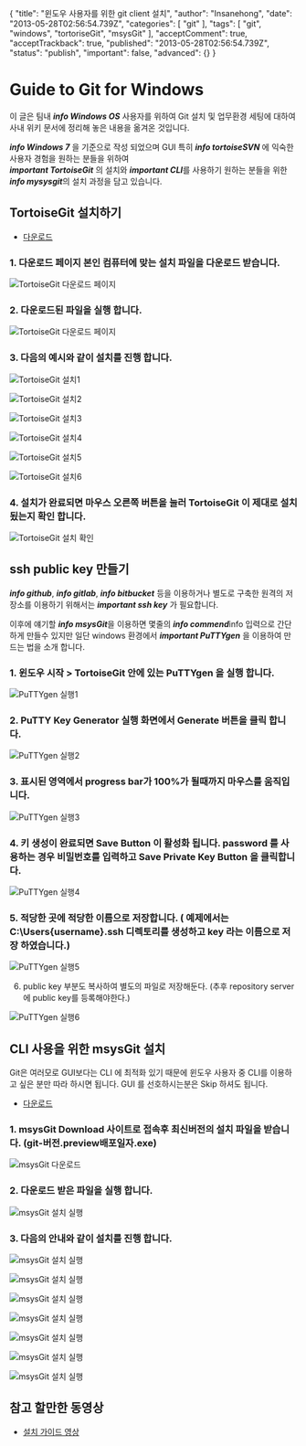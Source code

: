 {
    "title": "윈도우 사용자를 위한 git client 설치",
    "author": "Insanehong",
    "date": "2013-05-28T02:56:54.739Z",
    "categories": [
        "git"
    ],
    "tags": [
        "git",
        "windows",
        "tortoriseGit",
        "msysGit"
    ],
    "acceptComment": true,
    "acceptTrackback": true,
    "published": "2013-05-28T02:56:54.739Z",
    "status": "publish",
    "important": false,
    "advanced": {}
}

# Guide to Git for Windows 
 
이 글은 팀내 ***info Windows OS*** 사용자를 위하여 Git 설치 및 업무환경 세팅에 대하여 사내 위키 문서에 정리해 놓은 내용을 옮겨온 것입니다. 

***info Windows 7*** 을 기준으로 작성 되었으며 GUI 특히 ***info tortoiseSVN*** 에 익숙한 사용자 경험을 원하는 분들을 위하여  
***important TortoiseGit*** 의 설치와 ***important CLI***를 사용하기 원하는 분들을 위한 ***info mysysgit***의 설치 과정을 담고 있습니다.

## TortoiseGit 설치하기
* [다운로드](https://code.google.com/p/tortoisegit/wiki/Download?tm=2)

### 1. 다운로드 페이지 본인 컴퓨터에 맞는 설치 파일을 다운로드 받습니다.

![TortoiseGit 다운로드 페이지](./@img/tor1.jpg)

### 2. 다운로드된 파일을 실행 합니다. 

![TortoiseGit 다운로드 페이지](./@img/tor2.jpg)

### 3. 다음의 예시와 같이 설치를 진행 합니다. 

![TortoiseGit 설치1](./@img/tor3.jpg)

![TortoiseGit 설치2](./@img/tor4.jpg)

![TortoiseGit 설치3](./@img/tor5.jpg)

![TortoiseGit 설치4](./@img/tor6.jpg)

![TortoiseGit 설치5](./@img/tor7.jpg)

![TortoiseGit 설치6](./@img/tor8.jpg)

### 4. 설치가 완료되면 마우스 오른쪽 버튼을 눌러 TortoiseGit 이 제대로 설치 됬는지 확인 합니다. 

![TortoiseGit 설치 확인](./@img/tor9.jpg)

## ssh public key 만들기

***info github***, ***info gitlab***, ***info bitbucket*** 등을 이용하거나 별도로 구축한 원격의 저장소를 이용하기 위해서는 ***important ssh key*** 가 필요합니다. 

이후에 얘기할 ***info msysGit***을 이용하면 몇줄의 ***info commend***info 입력으로 간단하게 만들수 있지만 일단 windows 환경에서 ***important PuTTYgen*** 을 이용하여 만드는 법을 소개 합니다.

### 1. 윈도우 시작 > TortoiseGit 안에 있는 PuTTYgen 을 실행 합니다. 

![PuTTYgen 실행1](./@img/key1.jpg)

### 2. PuTTY Key Generator 실행 화면에서 Generate 버튼을 클릭 합니다.

![PuTTYgen 실행2](./@img/key2.jpg)

### 3. 표시된 영역에서 progress bar가 100%가 될때까지 마우스를 움직입니다.   

![PuTTYgen 실행3](./@img/key3.jpg)

### 4. 키 생성이 완료되면 Save Button 이 활성화 됩니다. password 를 사용하는 경우 비밀번호를 입력하고 Save Private Key Button 을 클릭합니다.

![PuTTYgen 실행4](./@img/key4.jpg)

### 5. 적당한 곳에 적당한 이름으로 저장합니다. ( 예제에서는 C:\Users\{username}\.ssh 디렉토리를 생성하고 key 라는 이름으로 저장 하였습니다.)

![PuTTYgen 실행5](./@img/key5.jpg)

6. public key 부분도 복사하여 별도의 파일로 저장해둔다. (추후 repository server에 public key를 등록해야한다.)

![PuTTYgen 실행6](./@img/key6.jpg)


## CLI 사용을 위한 msysGit 설치

Git은 여러모로 GUI보다는 CLI 에 최적화 있기 때문에 윈도우 사용자 중 CLI를 이용하고 싶은 분만 따라 하시면 됩니다. 
GUI 를 선호하시는분은 Skip 하셔도 됩니다. 

* [다운로드](https://code.google.com/p/msysgit/downloads/list)

### 1. msysGit Download 사이트로 접속후 최신버전의 설치 파일을 받습니다. \(git-버전.preview배포일자.exe\)

![msysGit 다운로드](./@img/msys1.jpg)

### 2. 다운로드 받은 파일을 실행 합니다. 

![msysGit 설치 실행](./@img/msys2.jpg)

### 3. 다음의 안내와 같이 설치를 진행 합니다. 

![msysGit 설치 실행](./@img/msys3.jpg)

![msysGit 설치 실행](./@img/msys4.jpg)

![msysGit 설치 실행](./@img/msys5.jpg)

![msysGit 설치 실행](./@img/msys6.jpg)

![msysGit 설치 실행](./@img/msys7.jpg)

![msysGit 설치 실행](./@img/msys8.jpg)

![msysGit 설치 실행](./@img/msys9.jpg)


## 참고 할만한 동영상
* [설치 가이드 영상](http://youtu.be/pp2S2lHjzZI)


